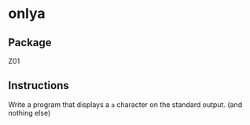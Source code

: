 # onlya

## Package
Z01

## Instructions
Write a program that displays a ```a``` character on the standard output. (and nothing else)
